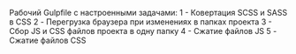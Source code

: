
Рабочий Gulpfile с настроенными задачами:
1 - Ковертация SCSS и SASS в CSS
2 - Перегрузка браузера при изменениях в папках проекта
3 - Сбор JS и CSS файлов проекта в одну папку
4 - Сжатие файлов JS
5 - Сжатие файлов CSS
